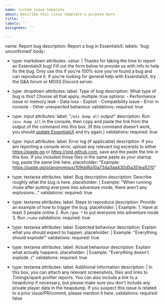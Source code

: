 ```yaml
---
name: Custom issue template
about: Describe this issue template's purpose here.
title: ''
labels: ''
assignees: ''

---
```


name: Report bug
description: Report a bug in EssentialsX.
labels: 'bug: unconfirmed'
body:
- type: markdown
  attributes:
    value: |
      Thanks for taking the time to report an EssentialsX bug! Fill out the form below to provide us with info to help fix the bug.
      Only use this if you're 100% sure you've found a bug and can reproduce it. If you're looking for general help with EssentialsX, try the Q&A forum or MOSS Discord server.
- type: dropdown
  attributes:
    label: Type of bug
    description: What type of bug is this? Choose all that apply.
    multiple: true
    options:
      - Performance issue or memory leak
      - Data loss
      - Exploit
      - Compatibility issue
      - Error in console
      - Other unexpected behaviour
  validations:
    required: true

- type: input
  attributes:
    label: "`/ess dump all` output"
    description: Run `/ess dump all` in the console, then copy and paste the link from the output of the command into this box. (If this command doesn't work, you should [update EssentialsX](https://essentialsx.net/downloads.html) and try again.)
  validations:
    required: true
- type: input
  attributes:
    label: Error log (if applicable)
    description: If you are reporting a console error, upload any relevant log excerpts to either https://paste.gg or https://gist.github.com, save and the paste the link in this box. If you included those files in the same paste as your startup log, paste the same link here.
    placeholder: "Example: https://paste.gg/p/anonymous/109dd6a10a734a3aa430d5a351ea5210"

- type: textarea
  attributes:
    label: Bug description
    description: Describe roughly what the bug is here.
    placeholder: |
      Example: "When running /nuke after putting everyone into adventure mode, there aren't any explosions..."
  validations:
    required: true
- type: textarea
  attributes:
    label: Steps to reproduce
    description: Provide an example of how to trigger the bug.
    placeholder: |
      Example:
      1. Have at least 3 people online
      2. Run `/gma *` to put everyone into adventure mode
      3. Run `/nuke`
  validations:
    required: true
- type: textarea
  attributes:
    label: Expected behaviour
    description: Explain what you should expect to happen.
    placeholder: |
      Example: "Everything should explode!"
  validations:
    required: true
- type: textarea
  attributes:
    label: Actual behaviour
    description: Explain what actually happens.
    placeholder: |
      Example: "Everything doesn't explode :("
  validations:
    required: true

- type: textarea
  attributes:
    label: Additional Information
    description: |
      In this box, you can attach any relevant screenshots, files and links to Timings/spark profiler reports.
      You can also include a link to a heapdump if necessary, but please make sure you don't include any private player data in the heapdump.
      If you suspect this issue is related to a prior issue/PR/commit, please mention it here.
  validations:
    required: false
